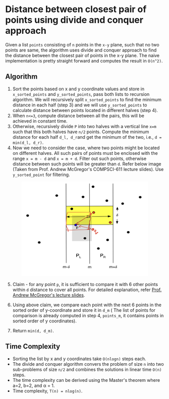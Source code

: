 # Distance between closest pair of points using divide and conquer approach

Given a list `points` consisting of `n` points in the `x-y` plane, such that no two points are same, the algorithm uses divide and conquer approach to find the distance between the closest pair of points in the x-y plane. The naive implementation is pretty straight forward and computes the result in `O(n^2)`.

## Algorithm
1. Sort the points based on x and y coordinate values and store in `x_sorted_points` and `y_sorted_points`, pass both lists to recursion algorithm. We will recursively split `x_sorted_points` to find the minimum distance in each half (step 3) and we will use `y_sorted_points` to calculate distance between points located in different halves (step 4).
2. When `n<=3`, compute distance between all the pairs, this will be achieved in constant time.
3. Otherwise, recursively divide `P` into two halves with a vertical line `x=m` such that this both halves have `n/2` points. Compute the minimum distance for each half `d_l, d_r`and get the minimum of the two, i.e., `d = min(d_l, d_r)`.
4. Now we need to consider the case, where two points might be located on different halves. All such pairs of points must be enclosed with the range `x = m - d` and `x = m + d`. Filter out such points, otherwise distance between such points will be greater than `d`. Refer below image (Taken from Prof. Andrew McGregor's COMPSCI-611 lecture slides). Use `y_sorted_point` for filtering.

<div style="text-align: center;">
    <img src="images/step_4.png" alt="Algo step 4" width="400" height = "300" />
</div>

5. Claim - for any point `p`, it is sufficient to compare it with 6 other points within `d` distance to cover all points. For detailed explanation, refer [Prof. Andrew McGregor's lecture slides](https://people.cs.umass.edu/~mcgregor/611S24/lec02.pdf).

6. Using above claim, we compare each point with the next 6 points in the sorted order of y-coordinate and store it in `d_m` ( The list of points for comparison is already computed in step 4, `points_m`, it contains points in sorted order of y coordinates).
7. Return `min(d, d_m)`.

## Time Complexity
* Sorting the list by x and y coordinates take `O(nlogn)` steps each.
* The divide and conquer algorithm convers the problem of size `n` into two sub-problems of size `n/2` and combines the solutions in linear time `O(n)` steps.
* The time complexity can be derived using the Master's theorem where a=2, b=2, and α = 1.
* Time complexity, `T(n) = nlog(n)`.